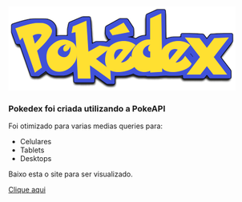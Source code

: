 ![Legenda](/imagen/logo-pokedex.png)
 
### Pokedex foi criada utilizando a PokeAPI
Foi otimizado para varias medias queries para:
* Celulares
* Tablets
* Desktops

Baixo esta o site para ser visualizado.

[Clique aqui](www.codesdalu.github.io/pokedex)







